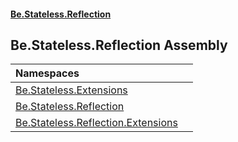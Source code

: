 #### [Be.Stateless.Reflection](README.md 'README')

## Be.Stateless.Reflection Assembly

| Namespaces | |
| :--- | :--- |
| [Be.Stateless.Extensions](Be.Stateless.Extensions.md 'Be.Stateless.Extensions') | |
| [Be.Stateless.Reflection](Be.Stateless.Reflection.md 'Be.Stateless.Reflection') | |
| [Be.Stateless.Reflection.Extensions](Be.Stateless.Reflection.Extensions.md 'Be.Stateless.Reflection.Extensions') | |
